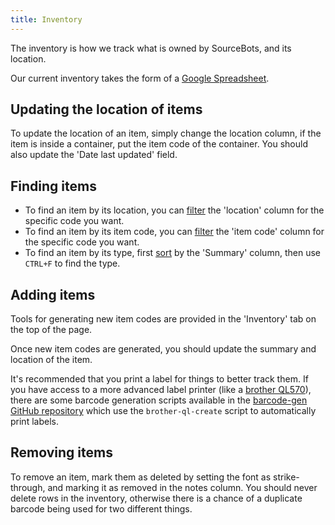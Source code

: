 ```yaml
---
title: Inventory
---
```


The inventory is how we track what is owned by SourceBots, and its location.

Our current inventory takes the form of a [Google Spreadsheet][inventory-spreadsheet].

## Updating the location of items

To update the location of an item, simply change the location column, if the item is inside a container, put the item code of the container. You should also update the 'Date last updated' field.

## Finding items

- To find an item by its location, you can [filter][sort-and-filter] the 'location' column for the specific code you want.
- To find an item by its item code, you can [filter][sort-and-filter] the 'item code' column for the specific code you want.
- To find an item by its type, first [sort][sort-and-filter] by the 'Summary' column, then use `CTRL+F` to find the type.

## Adding items

Tools for generating new item codes are provided in the 'Inventory' tab on the top of the page.

Once new item codes are generated, you should update the summary and location of the item.

It's recommended that you print a label for things to better track them. If you have access to a more advanced label printer (like a [brother QL570][brother-ql570]), there are some barcode generation scripts available in the [barcode-gen GitHub repository][barcode-gen] which use the `brother-ql-create` script to automatically print labels.

## Removing items

To remove an item, mark them as deleted by setting the font as strike-through, and marking it as removed in the notes column. You should never delete rows in the inventory, otherwise there is a chance of a duplicate barcode being used for two different things.

[inventory-spreadsheet]: https://docs.google.com/spreadsheets/d/1C0oOGQNJ-7rAppNlEvt1zI5zew3wNtpBUpZjMcK-Ork/edit?usp=sharing
[barcode-gen]: https://github.com/sourcebots/barcode-gen
[brother-ql570]: https://www.brother.co.uk/labelling/ql-printers/ql570
[sort-and-filter]: https://support.google.com/docs/answer/3540681
